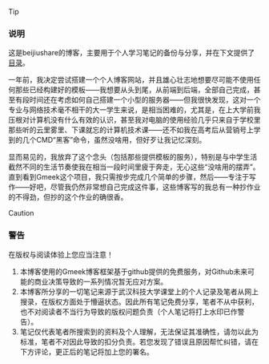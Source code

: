 >[!TIP]
> ### 说明
> 这是beijiushare的博客，主要用于个人学习笔记的备份与分享，并在下文提供了[目录](#my博客目录)。

  一年前，我决定尝试搭建一个个人博客网站，并且雄心壮志地想要尽可能不使用任何那些已经构建好的模板——我想要从头到尾，从前端到后端，全部自己完成，甚至有段时间还在考虑如何自己搭建一个小型的服务器——但我很快发现，这对一个专业与网络技术毫不相干的大一学生来说，是相当困难的，尤其是，在上大学前我压根对计算机没有什么有效的认识，甚至我对电脑的使用经验几乎只来自于学校里那些听的云里雾里、下课就忘的计算机技术课——还不如我在高考后从营销号上学到的几个CMD“黑客”命令，虽然没啥用，但好歹让我记忆深刻。

  显而易见的，我放弃了这个念头（包括那些提供模板的服务），特别是与中学生活截然不同的生活节奏使我在相当一段时间里疲于奔走，无心这些“没啥用的摆弄”。直到看到Gmeek这个项目，我只需按步完成几个简单的步骤，然后——专注于写作——好吧，尽管我仍然非常想自己完成这件事，这些博客写的我总有一种抄作业的不得劲，但抄的这个作业的确很香。

>[!Caution]
> ### 警告
> 在版权与阅读体验上您应当注意！

1. 本博客使用的Gmeek博客框架基于github提供的免费服务，对Github未来可能的商业决策导致的一系列情况暂无应对方案。
2. 本博客所分享的一切笔记来源于武汉科技大学课堂上的个人记录及笔者从网上搜录，在版权方面处于懵逼状态。因此所有笔记免费分享，笔者不从中获利，也不对阅读者不当行为导致的版权问题负责（个人笔记将打上水印已作警告）。
3. 笔记仅代表笔者所搜索到的资料及个人理解，无法保证其准确性，请勿以此为标准，笔者不对因此导致的扣分负责。若您发现了错误且原因帮忙纠错，请在下方评论，更正后的笔记将加上您的署名。
